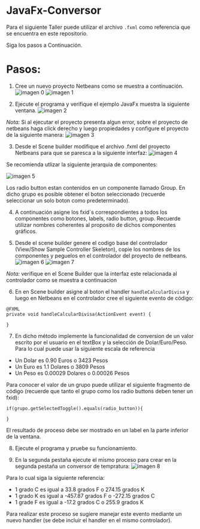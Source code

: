 # JavaFx-Conversor

Para el siguiente Taller puede utilizar el archivo ```.fxml``` como referencia que se encuentra en este repositorio.

Siga los pasos a Continuación.

# Pasos:

1. Cree un nuevo proyecto Netbeans como se muestra a continuación.
  ![imagen 0](./img/tut_0.PNG)
  ![imagen 1](./img/tut_1.PNG)

2. Ejecute el programa y verifique el ejemplo JavaFx muestra la siguiente ventana.
  ![imagen 2](./img/tut_2.PNG)

  _Nota:_ Si al ejecutar el proyecto presenta algun error, sobre el proyecto de netbeans haga click derecho y luego propiedades y configure el proyecto de la siguiente manera:
  ![imagen 3](./img/tut_3.PNG)

3. Desde el Scene builder modifique el archivo .fxml del proyecto Netbeans para que se paresca a la siguiente interfaz:
  ![imagen 4](./img/tut_4.PNG)
  
  Se recomienda utlizar la siguiente jerarquia de componentes:
  
  ![imagen 5](./img/tut_5.PNG)
  
  Los radio button estan contenidos en un componente llamado Group. En dicho grupo es posible obtener el boton seleccionado (recuerde seleccionar un solo boton como predeterminado).

4. A continuación asigne los fxid´s correspondientes a todos los componentes como botones, labels, radio button, group. Recuerde utilizar nombres coherentes al proposito de dichos componentes gráficos.

5. Desde el scene builder genere el codigo base del controlador (View/Show Sample Controller Skeleton), copie los nombres de los componentes y peguelos en el controlador del proyecto de netbeans.
  ![imagen 6](./img/tut_6.PNG)
  ![imagen 7](./img/tut_7.PNG)
  
  _Nota:_ verifique en el Scene Builder que la interfaz este relacionada al controlador como se muestra a continuacion

6. En en Scene builder asigne al boton el handler ```handleCalcularDivisa``` y luego en Netbeans en el controlador cree el siguiente evento de código:
  ```
  @FXML
  private void handleCalcularDivisa(ActionEvent event) {

  }
  ```
7. En dicho método implemente la funcionalidad de conversion de un valor escrito por el usuario en el textBox y la selección de Dolar/Euro/Peso. Para lo cual puede usar la siguiente escala de referencia
  - Un Dolar es 0.90 Euros o 3423 Pesos
  - Un Euro es 1.1 Dolares o 3809 Pesos
  - Un Peso es 0.00029 Dolares o 0.00026 Pesos
  
  Para conocer el valor de un grupo puede utilizar el siguiente fragmento de código (recuerde que tanto el grupo como los radio buttons deben tener un fxid):
  ```
  if(grupo.getSelectedToggle().equals(radio_button)){
  
  }
  ```
  El resultado de proceso debe ser mostrado en un label en la parte inferior de la ventana.
  
8. Ejecute el programa y pruebe su funcionamiento.

9. En la segunda pestaña ejecute el mismo proceso para crear en la segunda pestaña un conversor de tempratura:
  ![imagen 8](./img/tut_8.PNG)
  
  Para lo cual siga la siguiente referencia:
  - 1 grado C es igual a 33.8 grados F o 274.15 grados K
  - 1 grado K es igual a -457.87 grados F o -272.15 grados C
  - 1 grade F es igual a -17.2 grados C o 255.9 grados K
  
  Para realizar este proceso se sugiere manejar este evento mediante un nuevo handler (se debe incluir el handler en el mismo controlador). 
  
